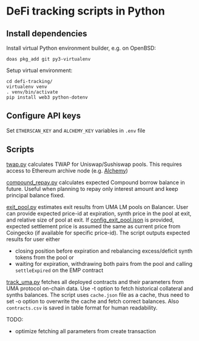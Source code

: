 # DeFi tracking scripts in Python

## Install dependencies

Install virtual Python environment builder, e.g. on OpenBSD:

```
doas pkg_add git py3-virtualenv
```

Setup virtual environment:

```
cd defi-tracking/
virtualenv venv
. venv/bin/activate
pip install web3 python-dotenv
```

## Configure API keys

Set `ETHERSCAN_KEY` and `ALCHEMY_KEY` variables in `.env` file

## Scripts

[twap.py](./twap.py) calculates TWAP for Uniswap/Sushiswap pools. This requires access to Ethereum archive node (e.g. [Alchemy](https://www.alchemyapi.io/))

[compound_repay.py](./compound_repay.py) calculates expected Compound borrow balance in future. Useful when planning to repay only interest amount and keep principal balance fixed.

[exit_pool.py](./exit_pool.py) estimates exit results from UMA LM pools on Balancer. User can provide expected price-id at expiration, synth price in the pool at exit, and relative size of pool at exit. If [config_exit_pool.json](./config_exit_pool.json) is provided, expected settlement price is assumed the same as current price from Coingecko (if available for specific price-id). The script outputs expected results for user either

* closing position before expiration and rebalancing excess/deficit synth tokens from the pool or
* waiting for expiration, withdrawing both pairs from the pool and calling `settleExpired` on the EMP contract

[track_uma.py](./track_uma.py) fetches all deployed contracts and their parameters from UMA protocol on-chain data. Use -t option to fetch historical collateral and synths balances. The script uses `cache.json` file as a cache, thus need to set -o option to overwrite the cache and fetch correct balances. Also `contracts.csv` is saved in table format for human readability. 

TODO:

* optimize fetching all parameters from create transaction
